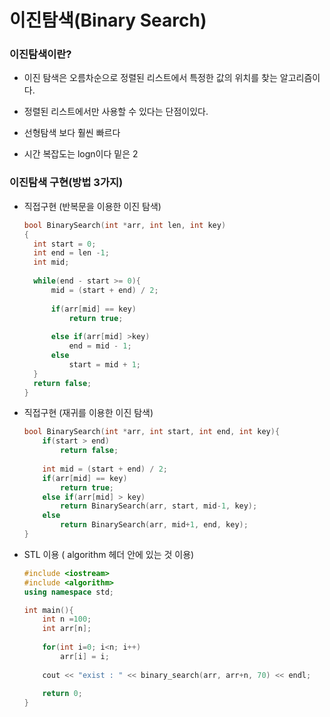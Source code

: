 # 이진탐색(Binary Search)

### 이진탐색이란?

- 이진 탐색은 오름차순으로 정렬된 리스트에서 특정한 값의 위치를 찾는 알고리즘이다.

- 정렬된 리스트에서만 사용할 수 있다는 단점이있다.
- 선형탐색 보다 훨씬 빠르다

- 시간 복잡도는 logn이다 밑은 2

### 

### 이진탐색 구현(방법 3가지)

- 직접구현 (반복문을 이용한 이진 탐색)

  ```c++
  bool BinarySearch(int *arr, int len, int key)
  {
  	int start = 0;
  	int end = len -1;
  	int mid;
  	
  	while(end - start >= 0){
  		mid = (start + end) / 2;
  		
  		if(arr[mid] == key)
  			return true;
  		
  		else if(arr[mid] >key)
  			end = mid - 1;
  		else
  			start = mid + 1;
  	}
  	return false;
  }
  ```

  

- 직접구현 (재귀를 이용한 이진 탐색)

  ```c++
  bool BinarySearch(int *arr, int start, int end, int key){
      if(start > end)
          return false;
      
      int mid = (start + end) / 2;
      if(arr[mid] == key)
          return true;
      else if(arr[mid] > key)
          return BinarySearch(arr, start, mid-1, key);
      else
          return BinarySearch(arr, mid+1, end, key);
  }
  ```

  

- STL 이용 ( algorithm 헤더 안에 있는 것 이용)

  ```c++
  #include <iostream>
  #include <algorithm>
  using namespace std;
  
  int main(){
      int n =100;
      int arr[n];
      
      for(int i=0; i<n; i++)
          arr[i] = i;
      
      cout << "exist : " << binary_search(arr, arr+n, 70) << endl;
      
      return 0;
  }
  ```

  

